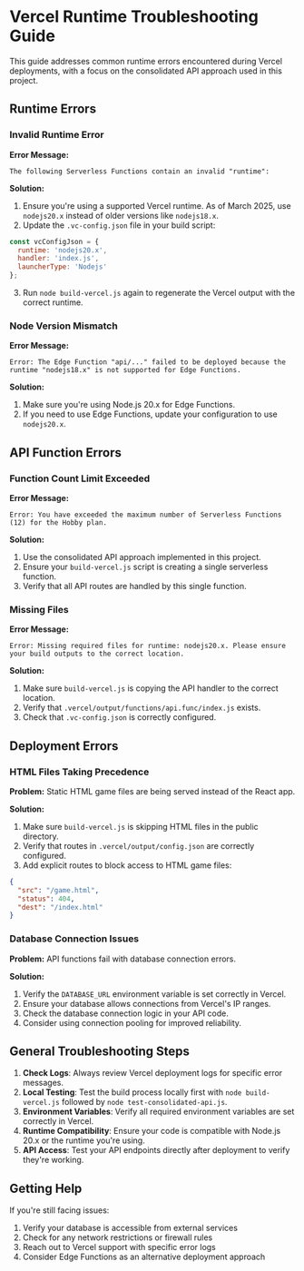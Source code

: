 # Vercel Runtime Troubleshooting Guide

This guide addresses common runtime errors encountered during Vercel deployments, with a focus on the consolidated API approach used in this project.

## Runtime Errors

### Invalid Runtime Error

**Error Message:**
```
The following Serverless Functions contain an invalid "runtime":
```

**Solution:**
1. Ensure you're using a supported Vercel runtime. As of March 2025, use `nodejs20.x` instead of older versions like `nodejs18.x`.
2. Update the `.vc-config.json` file in your build script:
```javascript
const vcConfigJson = {
  runtime: 'nodejs20.x',
  handler: 'index.js',
  launcherType: 'Nodejs'
};
```
3. Run `node build-vercel.js` again to regenerate the Vercel output with the correct runtime.

### Node Version Mismatch

**Error Message:**
```
Error: The Edge Function "api/..." failed to be deployed because the runtime "nodejs18.x" is not supported for Edge Functions.
```

**Solution:**
1. Make sure you're using Node.js 20.x for Edge Functions.
2. If you need to use Edge Functions, update your configuration to use `nodejs20.x`.

## API Function Errors

### Function Count Limit Exceeded

**Error Message:**
```
Error: You have exceeded the maximum number of Serverless Functions (12) for the Hobby plan.
```

**Solution:**
1. Use the consolidated API approach implemented in this project.
2. Ensure your `build-vercel.js` script is creating a single serverless function.
3. Verify that all API routes are handled by this single function.

### Missing Files

**Error Message:**
```
Error: Missing required files for runtime: nodejs20.x. Please ensure your build outputs to the correct location.
```

**Solution:**
1. Make sure `build-vercel.js` is copying the API handler to the correct location.
2. Verify that `.vercel/output/functions/api.func/index.js` exists.
3. Check that `.vc-config.json` is correctly configured.

## Deployment Errors

### HTML Files Taking Precedence

**Problem:**
Static HTML game files are being served instead of the React app.

**Solution:**
1. Make sure `build-vercel.js` is skipping HTML files in the public directory.
2. Verify that routes in `.vercel/output/config.json` are correctly configured.
3. Add explicit routes to block access to HTML game files:
```json
{
  "src": "/game.html",
  "status": 404,
  "dest": "/index.html"
}
```

### Database Connection Issues

**Problem:**
API functions fail with database connection errors.

**Solution:**
1. Verify the `DATABASE_URL` environment variable is set correctly in Vercel.
2. Ensure your database allows connections from Vercel's IP ranges.
3. Check the database connection logic in your API code.
4. Consider using connection pooling for improved reliability.

## General Troubleshooting Steps

1. **Check Logs**: Always review Vercel deployment logs for specific error messages.
2. **Local Testing**: Test the build process locally first with `node build-vercel.js` followed by `node test-consolidated-api.js`.
3. **Environment Variables**: Verify all required environment variables are set correctly in Vercel.
4. **Runtime Compatibility**: Ensure your code is compatible with Node.js 20.x or the runtime you're using.
5. **API Access**: Test your API endpoints directly after deployment to verify they're working.

## Getting Help

If you're still facing issues:
1. Verify your database is accessible from external services
2. Check for any network restrictions or firewall rules
3. Reach out to Vercel support with specific error logs
4. Consider Edge Functions as an alternative deployment approach